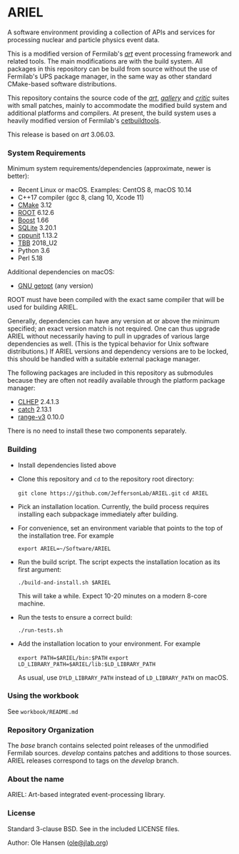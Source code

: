 # ARIEL

A software environment providing a collection of APIs and services for processing nuclear and particle physics event data.

This is a modified version of Fermilab's
[*art*](https://art.fnal.gov/) event processing framework and related
tools.  The main modifications are with the build system.  All
packages in this repository can be build from source without the use
of Fermilab's UPS package manager, in the same way as other standard
CMake-based software distributions.

This repository contains the source code of the
[*art*](https://cdcvs.fnal.gov/redmine/projects/art/wiki/Series_306/),
[*gallery*](https://cdcvs.fnal.gov/redmine/projects/gallery/wiki/Series_115/)
and [*critic*](https://cdcvs.fnal.gov/redmine/projects/critic/wiki/)
suites with small patches, mainly to accommodate the modified build
system and additional platforms and compilers. At present, the build
system uses a heavily modified version of Fermilab's
[cetbuildtools](https://cdcvs.fnal.gov/redmine/projects/cetbuildtools/wiki/).

This release is based on *art* 3.06.03.

### System Requirements

Minimum system requirements/dependencies (approximate, newer is better):

* Recent Linux or macOS. Examples: CentOS 8, macOS 10.14
* C++17 compiler (gcc 8, clang 10, Xcode 11)
* [CMake](https://cmake.org/) 3.12
* [ROOT](https://root.cern/) 6.12.6
* [Boost](https://www.boost.org/) 1.66
* [SQLite](https://www.sqlite.org/) 3.20.1
* [cppunit](https://www.freedesktop.org/wiki/Software/cppunit/) 1.13.2
* [TBB](https://www.threadingbuildingblocks.org/) 2018_U2
* Python 3.6
* Perl 5.18

Additional dependencies on macOS:

* [GNU getopt](https://github.com/karelzak/util-linux/) (any version)

ROOT must have been compiled with the exact same compiler that will be used for building ARIEL.

Generally, dependencies can have any version at or above the minimum specified;  an exact version match is not required. One can thus upgrade ARIEL without necessarily having to pull in upgrades of various large dependencies as well. (This is the typical behavior for Unix software distributions.) If ARIEL versions and dependency versions are to be locked, this should be handled with a suitable external package manager.

The following packages are included in this repository as submodules because they are often not readily available through the platform package manager:

* [CLHEP](https://proj-clhep.web.cern.ch/proj-clhep/) 2.4.1.3
* [catch](https://github.com/catchorg/Catch2/) 2.13.1
* [range-v3](https://github.com/ericniebler/range-v3/) 0.10.0

There is no need to install these two components separately.

### Building

* Install dependencies listed above
* Clone this repository and `cd` to the repository root directory:

    `git clone https://github.com/JeffersonLab/ARIEL.git`
    `cd ARIEL`

* Pick an installation location. Currently, the build process requires installing each subpackage immediately after building.
* For convenience, set an environment variable that points to the top of the installation tree. For example

   `export ARIEL=~/Software/ARIEL`

* Run the build script. The script expects the installation location as its first argument:

   `./build-and-install.sh $ARIEL`

   This will take a while. Expect 10-20 minutes on a modern 8-core machine.
* Run the tests to ensure a correct build:

   `./run-tests.sh`

* Add the installation location to your environment. For example

   `export PATH=$ARIEL/bin:$PATH`
   `export LD_LIBRARY_PATH=$ARIEL/lib:$LD_LIBRARY_PATH`

   As usual, use `DYLD_LIBRARY_PATH` instead of `LD_LIBRARY_PATH` on macOS.

### Using the workbook

See `workbook/README.md`
 
### Repository Organization

The _base_ branch contains selected point releases of the unmodified Fermilab sources. _develop_ contains patches and additions to those sources. ARIEL releases correspond to tags on the _develop_ branch.

### About the name

ARIEL: Art-based integrated event-processing library.

### License

Standard 3-clause BSD. See in the included LICENSE files.

Author:  Ole Hansen (ole@jlab.org)
